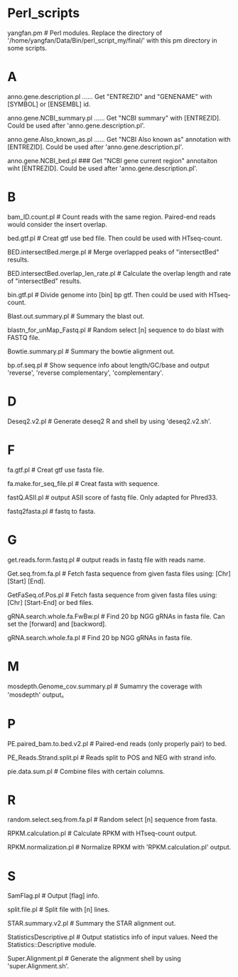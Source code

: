 # Perl_scripts
yangfan.pm  # Perl modules. Replace the directory of '/home/yangfan/Data/Bin/perl_script_my/final/' with this pm directory in some scripts.

# A
anno.gene.description.pl    ...... Get "ENTREZID" and "GENENAME" with [SYMBOL] or [ENSEMBL] id.

anno.gene.NCBI_summary.pl    ...... Get "NCBI summary" with [ENTREZID]. Could be used after 'anno.gene.description.pl'.

anno.gene.Also_known_as.pl    ...... Get "NCBI Also known as" annotation with [ENTREZID]. Could be used after 'anno.gene.description.pl'.
 
anno.gene.NCBI_bed.pl    ### Get "NCBI gene current region" annotaiton wiht [ENTREZID]. Could be used after 'anno.gene.description.pl'.

# B
bam_ID.count.pl    # Count reads with the same region. Paired-end reads would consider the insert overlap.

bed.gtf.pl    # Creat gtf use bed file. Then could be used with HTseq-count.

BED.intersectBed.merge.pl    # Merge overlapped peaks of "intersectBed" results.

BED.intersectBed.overlap_len_rate.pl    # Calculate the overlap length and rate of "intersectBed" results.

bin.gtf.pl    # Divide genome into [bin] bp gtf. Then could be used with HTseq-count.

Blast.out.summary.pl    # Summary the blast out.

blastn_for_unMap_Fastq.pl    # Random select [n] sequence to do blast with FASTQ file.

Bowtie.summary.pl    # Summary the bowtie alignment out.

bp.of.seq.pl    # Show sequence info about length/GC/base and output 'reverse', 'reverse complementary', 'complementary'.

# D
Deseq2.v2.pl    # Generate deseq2 R and shell by using 'deseq2.v2.sh'. 

# F
fa.gtf.pl    # Creat gtf use fasta file.

fa.make.for_seq_file.pl    # Creat fasta with sequence.

fastQ.ASII.pl    # output ASII score of fastq file. Only adapted for Phred33.

fastq2fasta.pl    # fastq to fasta.

# G
get.reads.form.fastq.pl    # output reads in fastq file with reads name.

Get.seq.from.fa.pl    # Fetch fasta sequence from given fasta files using: [Chr] [Start] [End].

GetFaSeq.of.Pos.pl    # Fetch fasta sequence from given fasta files using: [Chr] [Start-End] or bed files.

gRNA.search.whole.fa.FwBw.pl    # Find 20 bp NGG gRNAs in fasta file. Can set the [forward] and [backword].

gRNA.search.whole.fa.pl    # Find 20 bp NGG gRNAs in fasta file.

# M
mosdepth.Genome_cov.summary.pl    # Sumamry the coverage with 'mosdepth' output。

# P
PE.paired_bam.to.bed.v2.pl    # Paired-end reads (only properly pair) to bed.

PE_Reads.Strand.split.pl    # Reads split to POS and NEG with strand info.

pie.data.sum.pl  # Combine files with certain columns.

# R
random.select.seq.from.fa.pl    # Random select [n] sequence from fasta.

RPKM.calculation.pl    # Calculate RPKM with HTseq-count output.

RPKM.normalization.pl    # Normalize RPKM with 'RPKM.calculation.pl' output.

# S
SamFlag.pl    # Output [flag] info.

split.file.pl    # Split file with [n] lines.

STAR.summary.v2.pl    # Summary the STAR alignment out.

StatisticsDescriptive.pl    # Output statistics info of input values. Need the Statistics::Descriptive module.

Super.Alignment.pl    # Generate the alignment shell by using 'super.Alignment.sh'.
